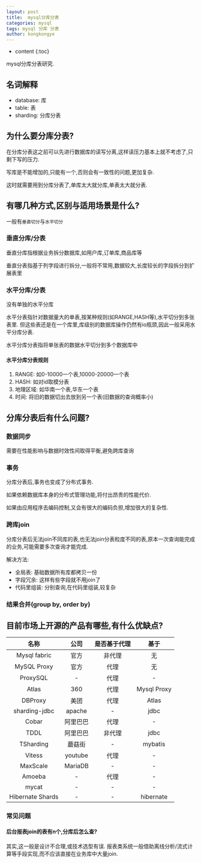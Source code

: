 ```yaml
---
layout: post
title:  mysql分库分表
categories: mysql
tags: mysql 分库 分表
author: kongkongye
---
```


* content
{:toc}

mysql分库分表研究.




## 名词解释
* database: 库
* table: 表
* sharding: 分库分表

## 为什么要分库分表?
在分库分表这之前可以先进行数据库的读写分离,这样读压力基本上就不考虑了,只剩下写的压力.

写库是不能增加的,只能有一个,否则会有一致性的问题,更加复杂.

这时就需要用到分库分表了,单库太大就分库,单表太大就分表.

## 有哪几种方式,区别与适用场景是什么?
一般有`垂直切分`与`水平切分`

### 垂直分库/分表
垂直分库指根据业务拆分数据库,如用户库,订单库,商品库等

垂直分表指基于列字段进行拆分,一般将不常用,数据较大,长度较长的字段拆分到扩展表里

### 水平分库/分表
没有单独的水平分库

水平分表指针对数据量大的单表,按某种规则(如RANGE,HASH等),水平切分到多张表里.
但这些表还是在一个库里,库级别的数据库操作仍然有io瓶颈,因此一般采用水平分库分表.

水平分库分表指将单张表的数据水平切分到多个数据库中

#### 水平分库分表规则
1. RANGE: 如0-10000一个表,10000-20000一个表
2. HASH: 如对id取模分表
3. 地理区域: 如华南一个表,华东一个表
4. 时间: 将旧的数据切出去放到另一个表(旧数据的查询概率小)

## 分库分表后有什么问题?
### 数据同步
需要在性能影响与数据时效性间取得平衡,避免跨库查询

### 事务
分库分表后,事务也变成了分布式事务.

如果依赖数据库本身的分布式管理功能,将付出昂贵的性能代价.

如果由应用程序去编码控制,又会有很大的编码负担,增加很大的复杂性.

### 跨库join
分库分表后无法join不同库的表,也无法join分表粒度不同的表,原本一次查询能完成的业务,可能需要多次查询才能完成.

解决方法:

* 全局表: 基础数据所有库都拷贝一份
* 字段冗余: 这样有些字段就不用join了
* 代码里组装: 分别查询,在代码里组装,较复杂

### 结果合并(group by, order by)

## 目前市场上开源的产品有哪些,有什么优缺点?

名称|公司|是否基于代理|基于
:---:|:---:|:---:|:---:
Mysql fabric|官方|非代理|无
MySQL Proxy|官方|代理|无
ProxySQL|-|代理|-
Atlas|360|代理|Mysql Proxy
DBProxy|美团|代理|Atlas
sharding-jdbc|apache|-|jdbc
Cobar|阿里巴巴|代理|-
TDDL|阿里巴巴|非代理|jdbc
TSharding|蘑菇街|-|mybatis
Vitess|youtube|代理|-
MaxScale|MariaDB|-|-
Amoeba|-|代理|-
mycat|-|-|-
Hibernate Shards|-|-|hibernate

### 常见问题
#### 后台报表join的表有n个,分库后怎么查?
其实,这一般是设计不合理,或技术选型有误.
报表类系统一般借助离线分析/流式计算等手段实现,而不应该直接在业务库中大量join.